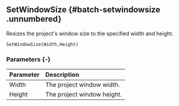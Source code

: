 ## SetWindowSize {#batch-setwindowsize .unnumbered}

Resizes the project's window size to the specified width and height.

```{sql}
SetWindowSize(Width,Height)
```

### Parameters {-}

**Parameter** | **Description**
| :--  | :-- |
Width  | The project window width.
Height | The project window height.